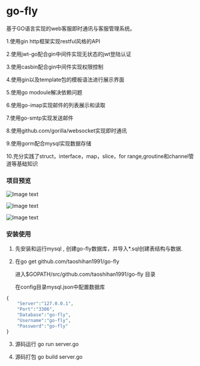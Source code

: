 # go-fly
基于GO语言实现的web客服即时通讯与客服管理系统。

1.使用gin http框架实现restful风格的API

2.使用jwt-go配合gin中间件实现无状态的jwt登陆认证

3.使用casbin配合gin中间件实现权限控制

4.使用gin以及template包的模板语法进行展示界面

5.使用go modoule解决依赖问题

6.使用go-imap实现邮件的列表展示和读取

7.使用go-smtp实现发送邮件

8.使用github.com/gorilla/websocket实现即时通讯

9.使用gorm配合mysql实现数据存储

10.充分实践了struct，interface，map，slice，for range,groutine和channel管道等基础知识

### 项目预览

![Image text](https://img2020.cnblogs.com/blog/726254/202006/726254-20200628213102562-970752675.jpg)

![Image text](https://img2020.cnblogs.com/blog/726254/202006/726254-20200628213122308-1498566060.jpg)

![Image text](https://img2020.cnblogs.com/blog/726254/202006/726254-20200628213137942-667076789.jpg)


### 安装使用


1. 先安装和运行mysql , 创建go-fly数据库，并导入*.sql创建表结构与数据.

2. 在go get github.com/taoshihan1991/go-fly 
    
   进入$GOPATH/src/github.com/taoshihan1991/go-fly 目录
   
   在config目录mysql.json中配置数据库
```php
{
	"Server":"127.0.0.1",
	"Port":"3306",
	"Database":"go-fly",
	"Username":"go-fly",
	"Password":"go-fly"
}
```


3. 源码运行 go run server.go

4. 源码打包 go build server.go

